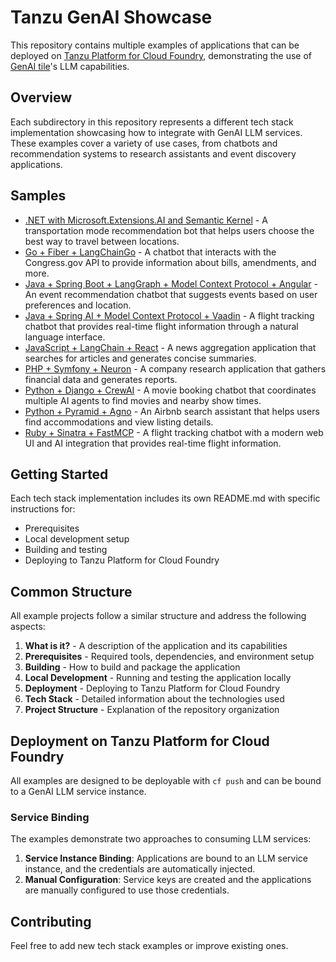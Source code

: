 # Tanzu GenAI Showcase

This repository contains multiple examples of applications that can be deployed on [Tanzu Platform for Cloud Foundry](https://techdocs.broadcom.com/us/en/vmware-tanzu/platform/tanzu-platform-for-cloud-foundry/10-0/tpcf/concepts-overview.html), demonstrating the use of [GenAI tile](https://techdocs.broadcom.com/us/en/vmware-tanzu/platform-services/genai-on-tanzu-platform-for-cloud-foundry/10-0/ai-cf/index.html)'s LLM capabilities.

## Overview

Each subdirectory in this repository represents a different tech stack implementation showcasing how to integrate with GenAI LLM services. These examples cover a variety of use cases, from chatbots and recommendation systems to research assistants and event discovery applications.

## Samples

* [.NET with Microsoft.Extensions.AI and Semantic Kernel](./dotnet-extensions-ai/README.md) - A transportation mode recommendation bot that helps users choose the best way to travel between locations.
* [Go + Fiber + LangChainGo](./go-fiber-langchaingo/README.md) - A chatbot that interacts with the Congress.gov API to provide information about bills, amendments, and more.
* [Java + Spring Boot + LangGraph + Model Context Protocol + Angular](./java-spring-langgraph-mcp-angular/README.md) - An event recommendation chatbot that suggests events based on user preferences and location.
* [Java + Spring AI + Model Context Protocol + Vaadin](./java-spring-ai-mcp/README.md) - A flight tracking chatbot that provides real-time flight information through a natural language interface.
* [JavaScript + LangChain + React](./js-langchain-react/README.md) - A news aggregation application that searches for articles and generates concise summaries.
* [PHP + Symfony + Neuron](./php-symfony-neuron/README.md) - A company research application that gathers financial data and generates reports.
* [Python + Django + CrewAI](./py-django-crewai/README.md) - A movie booking chatbot that coordinates multiple AI agents to find movies and nearby show times.
* [Python + Pyramid + Agno](./py-pyramid-agno/README.md) - An Airbnb search assistant that helps users find accommodations and view listing details.
* [Ruby + Sinatra + FastMCP](./ruby-sinatra-fastmcp/README.md) - A flight tracking chatbot with a modern web UI and AI integration that provides real-time flight information.

## Getting Started

Each tech stack implementation includes its own README.md with specific instructions for:

* Prerequisites
* Local development setup
* Building and testing
* Deploying to Tanzu Platform for Cloud Foundry

## Common Structure

All example projects follow a similar structure and address the following aspects:

1. **What is it?** - A description of the application and its capabilities
2. **Prerequisites** - Required tools, dependencies, and environment setup
3. **Building** - How to build and package the application
4. **Local Development** - Running and testing the application locally
5. **Deployment** - Deploying to Tanzu Platform for Cloud Foundry
6. **Tech Stack** - Detailed information about the technologies used
7. **Project Structure** - Explanation of the repository organization

## Deployment on Tanzu Platform for Cloud Foundry

All examples are designed to be deployable with `cf push` and can be bound to a GenAI LLM service instance.

### Service Binding

The examples demonstrate two approaches to consuming LLM services:

1. **Service Instance Binding**: Applications are bound to an LLM service instance, and the credentials are automatically injected.
2. **Manual Configuration**: Service keys are created and the applications are manually configured to use those credentials.

## Contributing

Feel free to add new tech stack examples or improve existing ones.
